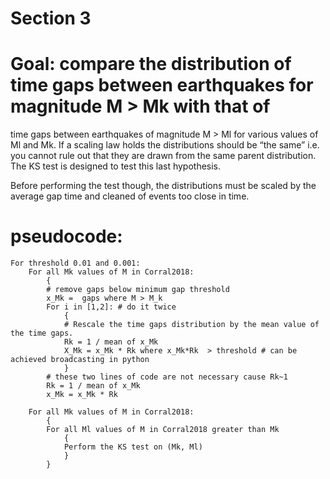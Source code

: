 # Section 3 

# Goal: compare the distribution of time gaps between earthquakes for magnitude M > Mk with that of  
time gaps between earthquakes of magnitude M > Ml for various values of Ml and Mk.
If a scaling law holds the distributions should be “the same” 
i.e. you cannot rule out that they are drawn from the same parent distribution. 
The KS test is designed to test this last hypothesis.

Before performing the test though, the distributions must be scaled by the average gap time and cleaned of events too close in time.


# pseudocode:

```
For threshold 0.01 and 0.001:
  	For all Mk values of M in Corral2018:
		{
		# remove gaps below minimum gap threshold
		x_Mk =  gaps where M > M_k
		For i in [1,2]: # do it twice
			{
			# Rescale the time gaps distribution by the mean value of the time gaps.
			Rk = 1 / mean of x_Mk
			X_Mk = x_Mk * Rk where x_Mk*Rk  > threshold # can be achieved broadcasting in python
			}
		# these two lines of code are not necessary cause Rk~1
		Rk = 1 / mean of x_Mk
		x_Mk = x_Mk * Rk
		
	For all Mk values of M in Corral2018:
		{
   		For all Ml values of M in Corral2018 greater than Mk
			{
			Perform the KS test on (Mk, Ml)
			}
   		}

